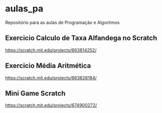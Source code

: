 # aulas_pa
Repositório para as aulas de Programação e Algoritmos

## Exercicio Calculo de Taxa Alfandega no Scratch
https://scratch.mit.edu/projects/663814252/

## Exercicio Média Aritmética
https://scratch.mit.edu/projects/663828184/

## Mini Game Scratch
https://scratch.mit.edu/projects/674900272/
